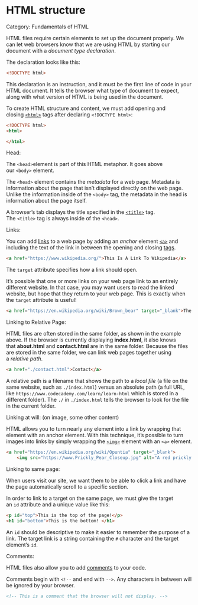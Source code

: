 # HTML structure

Category: Fundamentals of HTML

HTML files require certain elements to set up the document properly. We can let web browsers know that we are using HTML by starting our document with a *document type declaration*.

The declaration looks like this:

```html
<!DOCTYPE html>
```

This declaration is an instruction, and it must be the first line of code in your HTML document. It tells the browser what type of document to expect, along with what version of HTML is being used in the document.

To create HTML structure and content, we must add opening and closing [`<html>`](https://www.codecademy.com/resources/docs/html/elements/html?page_ref=catalog) tags after declaring `<!DOCTYPE html>`:

```html
<!DOCTYPE html>
<html>

</html>
```

Head:

The `<head>`element is part of this HTML metaphor. It goes above our `<body>` element.

The `<head>` element contains the *metadata* for a web page. Metadata is information about the page that isn’t displayed directly on the web page. Unlike the information inside of the `<body>` tag, the metadata in the head is information about the page itself.

A browser’s tab displays the title specified in the [`<title>`](https://www.codecademy.com/resources/docs/html/attributes/title?page_ref=catalog) tag. The `<title>` tag is always inside of the `<head>`.

Links:

You can add [links](https://www.codecademy.com/resources/docs/html/links) to a web page by adding an *anchor* element [`<a>`](https://www.codecademy.com/resources/docs/html/elements/a?page_ref=catalog) and including the text of the link in between the opening and closing [tags](https://www.codecademy.com/resources/docs/html/tags).

```html
<a href="https://www.wikipedia.org/">This Is A Link To Wikipedia</a>
```

The `target` attribute specifies how a link should open.

It’s possible that one or more links on your web page link to an entirely different website. In that case, you may want users to read the linked website, but hope that they return to your web page. This is exactly when the `target` attribute is useful!

```html
<a href="https://en.wikipedia.org/wiki/Brown_bear" target="_blank">The Brown Bear</a>
```

Linking to Relative Page:

HTML files are often stored in the same folder, as shown in the example above. If the browser is currently displaying **index.html**, it also knows that **about.html** and **contact.html** are in the same folder. Because the files are stored in the same folder, we can link web pages together using a *relative path*.

```html
<a href="./contact.html">Contact</a>
```

A relative path is a filename that shows the path to a *local file* (a file on the same website, such as `./index.html`) versus an absolute path (a full URL, like `https://www.codecademy.com/learn/learn-html` which is stored in a different folder). The `./` in `./index.html` tells the browser to look for the file in the current folder.

Linking at will: (on image, some other content)

HTML allows you to turn nearly any element into a link by wrapping that element with an anchor element. With this technique, it’s possible to turn images into links by simply wrapping the [`<img>`](https://www.codecademy.com/resources/docs/html/elements/img?page_ref=catalog) element with an `<a>` element.

```html
<a href="https://en.wikipedia.org/wiki/Opuntia" target="_blank">
	<img src="https://www.Prickly_Pear_Closeup.jpg" alt="A red prickly pear fruit"/></a>
```

Linking to same page:

When users visit our site, we want them to be able to click a link and have the page automatically scroll to a specific section.

In order to link to a target on the same page, we must give the target an `id` attribute and a unique value like this:

```html
<p id="top">This is the top of the page!</p>
<h1 id="bottom">This is the bottom! </h1>
```

An `id` should be descriptive to make it easier to remember the purpose of a link. The target link is a string containing the `#` character and the target element’s `id`.

Comments:

HTML files also allow you to add [comments](https://www.codecademy.com/resources/docs/html/comments?page_ref=catalog) to your code.

Comments begin with `<!--` and end with `-->`. Any characters in between will be ignored by your browser.

```html
<!-- This is a comment that the browser will not display. -->
```